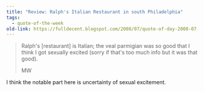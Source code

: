 ```yaml
---
title: "Review: Ralph's Italian Restaurant in south Philadelphia"
tags: 
  - quote-of-the-week	
old-link: https://fulldecent.blogspot.com/2008/07/quote-of-day-2008-07-07.html
---
```


> Ralph's [restaurant] is Italian; the veal parmigian was so good that I think I got sexually excited (sorry if that's too much info but it was that good).
>
> MW

I think the notable part here is uncertainty of sexual excitement.
